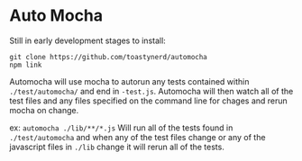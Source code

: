 Auto Mocha
=========================
Still in early development stages to install:
```
git clone https://github.com/toastynerd/automocha
npm link
```
Automocha will use mocha to autorun any tests contained within
`./test/automocha/` and end in `-test.js`. Automocha will
then watch all of the test files and any files specified on the
command line for chages and rerun mocha on change.

ex:
`automocha ./lib/**/*.js`
Will run all of the tests found in `./test/automocha` and when any of the
test files change or any of the javascript files in `./lib` change it will
rerun all of the tests. 

